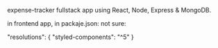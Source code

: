expense-tracker fullstack app using React, Node, Express & MongoDB.


in frontend app, in packaje.json:
not sure:

 "resolutions": {
    "styled-components": "^5"
  }